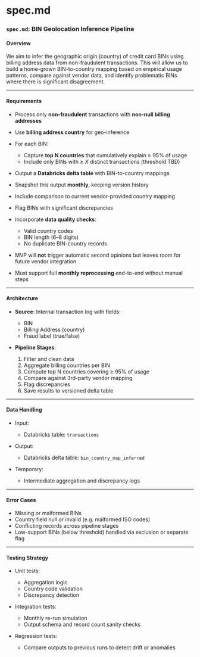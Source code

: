 # spec.md

### `spec.md`: BIN Geolocation Inference Pipeline

#### **Overview**

We aim to infer the geographic origin (country) of credit card BINs using billing address data from non-fraudulent transactions. This will allow us to build a home-grown BIN-to-country mapping based on empirical usage patterns, compare against vendor data, and identify problematic BINs where there is significant disagreement.

---

#### **Requirements**

* Process only **non-fraudulent** transactions with **non-null billing addresses**
* Use **billing address country** for geo-inference
* For each BIN:

  * Capture **top N countries** that cumulatively explain ≥ 95% of usage
  * Include only BINs with ≥ *X* distinct transactions (threshold TBD)
* Output a **Databricks delta table** with BIN-to-country mappings
* Snapshot this output **monthly**, keeping version history
* Include comparison to current vendor-provided country mapping
* Flag BINs with significant discrepancies
* Incorporate **data quality checks**:

  * Valid country codes
  * BIN length (6–8 digits)
  * No duplicate BIN-country records
* MVP will **not** trigger automatic second opinions but leaves room for future vendor integration
* Must support full **monthly reprocessing** end-to-end without manual steps

---

#### **Architecture**

* **Source**: Internal transaction log with fields:

  * BIN
  * Billing Address (country)
  * Fraud label (true/false)
* **Pipeline Stages**:

  1. Filter and clean data
  2. Aggregate billing countries per BIN
  3. Compute top N countries covering ≥ 95% of usage
  4. Compare against 3rd-party vendor mapping
  5. Flag discrepancies
  6. Save results to versioned delta table

---

#### **Data Handling**

* Input:

  * Databricks table: `transactions`
* Output:

  * Databricks delta table: `bin_country_map_inferred`
* Temporary:

  * Intermediate aggregation and discrepancy logs

---

#### **Error Cases**

* Missing or malformed BINs
* Country field null or invalid (e.g. malformed ISO codes)
* Conflicting records across pipeline stages
* Low-support BINs (below threshold) handled via exclusion or separate flag

---

#### **Testing Strategy**

* Unit tests:

  * Aggregation logic
  * Country code validation
  * Discrepancy detection
* Integration tests:

  * Monthly re-run simulation
  * Output schema and record count sanity checks
* Regression tests:

  * Compare outputs to previous runs to detect drift or anomalies
